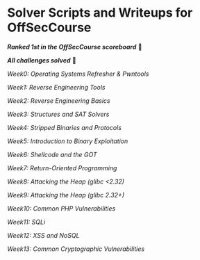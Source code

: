 # Solver Scripts and Writeups for OffSecCourse

**_Ranked 1st in the OffSecCourse scoreboard_** 🥸

**_All challenges solved_** 🤩

*Week0: Operating Systems Refresher & Pwntools*

*Week1: Reverse Engineering Tools*

*Week2: Reverse Engineering Basics*

*Week3: Structures and SAT Solvers*

*Week4: Stripped Binaries and Protocols*

*Week5: Introduction to Binary Exploitation*

*Week6: Shellcode and the GOT*

*Week7: Return-Oriented Programming*

*Week8: Attacking the Heap (glibc <2.32)*

*Week9: Attacking the Heap (glibc 2.32+)*

*Week10: Common PHP Vulnerabilities*

*Week11: SQLi*

*Week12: XSS and NoSQL*

*Week13: Common Cryptographic Vulnerabilities*
